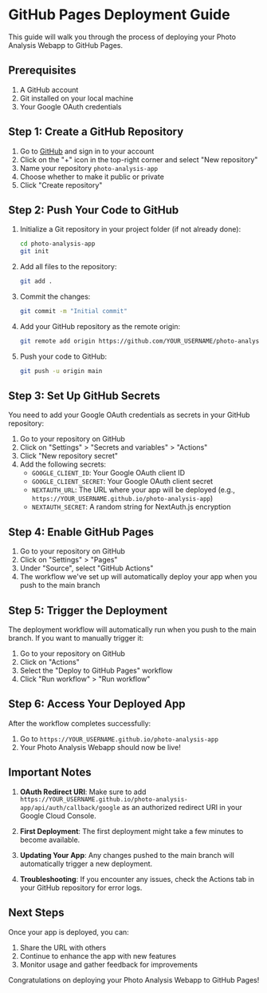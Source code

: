 # GitHub Pages Deployment Guide

This guide will walk you through the process of deploying your Photo Analysis Webapp to GitHub Pages.

## Prerequisites

1. A GitHub account
2. Git installed on your local machine
3. Your Google OAuth credentials

## Step 1: Create a GitHub Repository

1. Go to [GitHub](https://github.com) and sign in to your account
2. Click on the "+" icon in the top-right corner and select "New repository"
3. Name your repository `photo-analysis-app`
4. Choose whether to make it public or private
5. Click "Create repository"

## Step 2: Push Your Code to GitHub

1. Initialize a Git repository in your project folder (if not already done):
   ```bash
   cd photo-analysis-app
   git init
   ```

2. Add all files to the repository:
   ```bash
   git add .
   ```

3. Commit the changes:
   ```bash
   git commit -m "Initial commit"
   ```

4. Add your GitHub repository as the remote origin:
   ```bash
   git remote add origin https://github.com/YOUR_USERNAME/photo-analysis-app.git
   ```

5. Push your code to GitHub:
   ```bash
   git push -u origin main
   ```

## Step 3: Set Up GitHub Secrets

You need to add your Google OAuth credentials as secrets in your GitHub repository:

1. Go to your repository on GitHub
2. Click on "Settings" > "Secrets and variables" > "Actions"
3. Click "New repository secret"
4. Add the following secrets:
   - `GOOGLE_CLIENT_ID`: Your Google OAuth client ID
   - `GOOGLE_CLIENT_SECRET`: Your Google OAuth client secret
   - `NEXTAUTH_URL`: The URL where your app will be deployed (e.g., `https://YOUR_USERNAME.github.io/photo-analysis-app`)
   - `NEXTAUTH_SECRET`: A random string for NextAuth.js encryption

## Step 4: Enable GitHub Pages

1. Go to your repository on GitHub
2. Click on "Settings" > "Pages"
3. Under "Source", select "GitHub Actions"
4. The workflow we've set up will automatically deploy your app when you push to the main branch

## Step 5: Trigger the Deployment

The deployment workflow will automatically run when you push to the main branch. If you want to manually trigger it:

1. Go to your repository on GitHub
2. Click on "Actions"
3. Select the "Deploy to GitHub Pages" workflow
4. Click "Run workflow" > "Run workflow"

## Step 6: Access Your Deployed App

After the workflow completes successfully:

1. Go to `https://YOUR_USERNAME.github.io/photo-analysis-app`
2. Your Photo Analysis Webapp should now be live!

## Important Notes

1. **OAuth Redirect URI**: Make sure to add `https://YOUR_USERNAME.github.io/photo-analysis-app/api/auth/callback/google` as an authorized redirect URI in your Google Cloud Console.

2. **First Deployment**: The first deployment might take a few minutes to become available.

3. **Updating Your App**: Any changes pushed to the main branch will automatically trigger a new deployment.

4. **Troubleshooting**: If you encounter any issues, check the Actions tab in your GitHub repository for error logs.

## Next Steps

Once your app is deployed, you can:

1. Share the URL with others
2. Continue to enhance the app with new features
3. Monitor usage and gather feedback for improvements

Congratulations on deploying your Photo Analysis Webapp to GitHub Pages!
